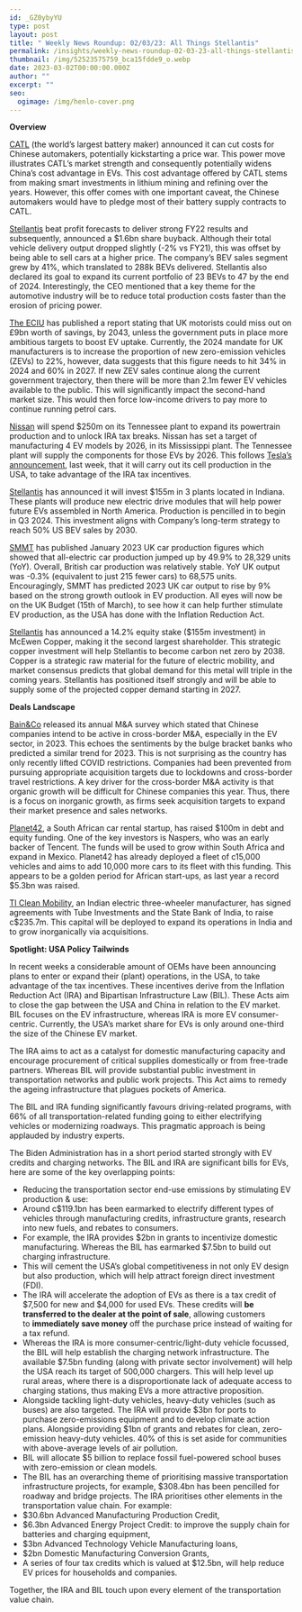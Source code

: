 ```yaml
---
id: _GZ0ybyYU
type: post
layout: post
title: " Weekly News Roundup: 02/03/23: All Things Stellantis"
permalink: /insights/weekly-news-roundup-02-03-23-all-things-stellantis/
thumbnail: /img/52523575759_bca15fdde9_o.webp
date: 2023-03-02T00:00:00.000Z
author: ""
excerpt: ""
seo:
  ogimage: /img/henlo-cover.png
---
```

**Overview**

[CATL](https://www.reuters.com/business/autos-transportation/catls-price-war-shows-its-power-chinas-ev-edge-2023-02-26/) (the world’s largest battery maker) announced it can cut costs for Chinese automakers, potentially kickstarting a price war. This power move illustrates CATL’s market strength and consequently potentially widens China’s cost advantage in EVs. This cost advantage offered by CATL stems from making smart investments in lithium mining and refining over the years. However, this offer comes with one important caveat, the Chinese automakers would have to pledge most of their battery supply contracts to CATL.

[Stellantis](https://www.stellantis.com/en/news/press-releases/2023/february/full-year-2022-results) beat profit forecasts to deliver strong FY22 results and subsequently, announced a $1.6bn share buyback. Although their total vehicle delivery output dropped slightly (-2% vs FY21), this was offset by being able to sell cars at a higher price. The company’s BEV sales segment grew by 41%, which translated to 288k BEVs delivered. Stellantis also declared its goal to expand its current portfolio of 23 BEVs to 47 by the end of 2024. Interestingly, the CEO mentioned that a key theme for the automotive industry will be to reduce total production costs faster than the erosion of pricing power.

[The ECIU](https://eandt.theiet.org/content/articles/2023/02/uk-drivers-at-risk-of-losing-9bn-on-electric-vehicle-savings/) has published a report stating that UK motorists could miss out on £9bn worth of savings, by 2043, unless the government puts in place more ambitious targets to boost EV uptake. Currently, the 2024 mandate for UK manufacturers is to increase the proportion of new zero-emission vehicles (ZEVs) to 22%, however, data suggests that this figure needs to hit 34% in 2024 and 60% in 2027. If new ZEV sales continue along the current government trajectory, then there will be more than 2.1m fewer EV vehicles available to the public. This will significantly impact the second-hand market size. This would then force low-income drivers to pay more to continue running petrol cars. 

[Nissan](https://asia.nikkei.com/Business/Automobiles/Nissan-to-spend-250m-on-U.S.-plant-to-boost-EV-motor-production) will spend $250m on its Tennessee plant to expand its powertrain production and to unlock IRA tax breaks. Nissan has set a target of manufacturing 4 EV models by 2026, in its Mississippi plant. The Tennessee plant will supply the components for those EVs by 2026. This follows [Tesla’s announcement](https://europe.autonews.com/automakers/tesla-scales-back-german-battery-plant), last week, that it will carry out its cell production in the USA, to take advantage of the IRA tax incentives.

[Stellantis](https://www.benzinga.com/pressreleases/23/02/n31088081/stellantis-announces-155-million-investment-in-three-indiana-plants-to-support-north-american-elec) has announced it will invest $155m in 3 plants located in Indiana. These plants will produce new electric drive modules that will help power future EVs assembled in North America. Production is pencilled in to begin in Q3 2024. This investment aligns with Company’s long-term strategy to reach 50% US BEV sales by 2030. 

[SMMT](https://www.smmt.co.uk/2023/02/uk-car-production-stable-in-january-as-ev-output-charges-ahead/#:~:text=UK%2520car%2520production%2520was%2520stable,Manufacturers%2520and%2520Traders%2520(SMMT).) has published January 2023 UK car production figures which showed that all-electric car production jumped up by 49.9% to 28,329 units (YoY). Overall, British car production was relatively stable. YoY UK output was -0.3% (equivalent to just 215 fewer cars) to 68,575 units. Encouragingly, SMMT has predicted 2023 UK car output to rise by 9% based on the strong growth outlook in EV production. All eyes will now be on the UK Budget (15th of March), to see how it can help further stimulate EV production, as the USA has done with the Inflation Reduction Act. 

[Stellantis](https://www.stellantis.com/en/news/press-releases/2023/february/stellantis-announces-strategic-copper-investment-in-argentina-reinforcing-commitment-to-reaching-carbon-net-zero-by-2038) has announced a 14.2% equity stake ($155m investment) in McEwen Copper, making it the second largest shareholder. This strategic copper investment will help Stellantis to become carbon net zero by 2038. Copper is a strategic raw material for the future of electric mobility, and market consensus predicts that global demand for this metal will triple in the coming years. Stellantis has positioned itself strongly and will be able to supply some of the projected copper demand starting in 2027.

**Deals Landscape**

[Bain&Co](https://www.scmp.com/business/banking-finance/article/3211598/reopening-chinas-economy-unleash-ma-activity-2023-particularly-among-ev-and-consumer-firms-bain-says) released its annual M&A survey which stated that Chinese companies intend to be active in cross-border M&A, especially in the EV sector, in 2023. This echoes the sentiments by the bulge bracket banks who predicted a similar trend for 2023. This is not surprising as the country has only recently lifted COVID restrictions. Companies had been prevented from pursuing appropriate acquisition targets due to lockdowns and cross-border travel restrictions. A key driver for the cross-border M&A activity is that organic growth will be difficult for Chinese companies this year. Thus, there is a focus on inorganic growth, as firms seek acquisition targets to expand their market presence and sales networks.

[Planet42](https://www.bloomberg.com/news/articles/2023-02-22/naspers-backs-rent-to-buy-a-car-firm-in-100-million-deal?TrucksFoT=true&sref=uFYGeRuc), a South African car rental startup, has raised $100m in debt and equity funding. One of the key investors is Naspers, who was an early backer of Tencent. The funds will be used to grow within South Africa and expand in Mexico. Planet42 has already deployed a fleet of c15,000 vehicles and aims to add 10,000 more cars to its fleet with this funding. This appears to be a golden period for African start-ups, as last year a record $5.3bn was raised.

[TI Clean Mobility](https://mercomindia.com/ti-clean-mobility-raise-%25E2%2582%25B930-billion-ev/), an Indian electric three-wheeler manufacturer, has signed agreements with Tube Investments and the State Bank of India, to raise c$235.7m. This capital will be deployed to expand its operations in India and to grow inorganically via acquisitions. 

**Spotlight: USA Policy Tailwinds**

In recent weeks a considerable amount of OEMs have been announcing plans to enter or expand their (plant) operations, in the USA, to take advantage of the tax incentives. These incentives derive from the Inflation Reduction Act (IRA) and Bipartisan Infrastructure Law (BIL). These Acts aim to close the gap between the USA and China in relation to the EV market. BIL focuses on the EV infrastructure, whereas IRA is more EV consumer-centric. Currently, the USA’s market share for EVs is only around one-third the size of the Chinese EV market.

The IRA aims to act as a catalyst for domestic manufacturing capacity and encourage procurement of critical supplies domestically or from free-trade partners. Whereas BIL will provide substantial public investment in transportation networks and public work projects. This Act aims to remedy the ageing infrastructure that plagues pockets of America.

The BIL and IRA funding significantly favours driving-related programs, with 66% of all transportation-related funding going to either electrifying vehicles or modernizing roadways. This pragmatic approach is being applauded by industry experts.

The Biden Administration has in a short period started strongly with EV credits and charging networks. The BIL and IRA are significant bills for EVs, here are some of the key overlapping points:

* Reducing the transportation sector end-use emissions by stimulating EV production & use: 
* Around c$119.1bn has been earmarked to electrify different types of vehicles through manufacturing credits, infrastructure grants, research into new fuels, and rebates to consumers.
* For example, the IRA provides $2bn in grants to incentivize domestic manufacturing. Whereas the BIL has earmarked $7.5bn to build out charging infrastructure.
* This will cement the USA’s global competitiveness in not only EV design but also production, which will help attract foreign direct investment (FDI). 
* The IRA will accelerate the adoption of EVs as there is a tax credit of $7,500 for new and $4,000 for used EVs. These credits will **be transferred to the dealer at the point of sale**, allowing customers to **immediately save money** off the purchase price instead of waiting for a tax refund.     
* Whereas the IRA is more consumer-centric/light-duty vehicle focussed, the BIL will help establish the charging network infrastructure. The available $7.5bn funding (along with private sector involvement) will help the USA reach its target of 500,000 chargers. This will help level up rural areas, where there is a disproportionate lack of adequate access to charging stations, thus making EVs a more attractive proposition.
* Alongside tackling light-duty vehicles, heavy-duty vehicles (such as buses) are also targeted. The IRA will provide $3bn for ports to purchase zero-emissions equipment and to develop climate action plans. Alongside providing $1bn of grants and rebates for clean, zero-emission heavy-duty vehicles. 40% of this is set aside for communities with above-average levels of air pollution.
* BIL will allocate $5 billion to replace fossil fuel-powered school buses with zero-emission or clean models.
* The BIL has an overarching theme of prioritising massive transportation infrastructure projects, for example, $308.4bn has been pencilled for roadway and bridge projects. The IRA prioritises other elements in the transportation value chain. For example:
* $30.6bn Advanced Manufacturing Production Credit,
* $6.3bn Advanced Energy Project Credit: to improve the supply chain for batteries and charging equipment,
* $3bn Advanced Technology Vehicle Manufacturing loans,
* $2bn Domestic Manufacturing Conversion Grants,
* A series of four tax credits which is valued at $12.5bn, will help reduce EV prices for households and companies.

Together, the IRA and BIL touch upon every element of the transportation value chain.